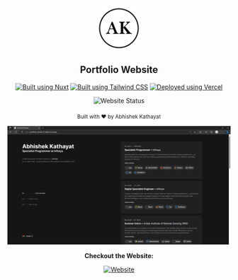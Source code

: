 <div align="center">
  <img src="https://github.com/Abhishek-Kathayat/Portfolio-Website-V2/blob/master/public/Logo.png" height="100"/>
  <h2> Portfolio Website </h2>
  
  [![Built using Nuxt](https://img.shields.io/badge/Built_using-Nuxt-01DC83?logo=nuxt.js&logoColor=01DC83&style=for-the-badge)](https://nuxtjs.org/)
  [![Built using Tailwind CSS](https://img.shields.io/badge/Built_using-Tailwind_CSS-38BDF8?logo=tailwind-css&logoColor=38BDF8&style=for-the-badge)](https://tailwindcss.com/)
  [![Deployed using Vercel](https://img.shields.io/badge/Deployed_using-Vercel-000000?logo=vercel&logoColor=white&style=for-the-badge)](https://vercel.com/)

  ![Website Status](https://img.shields.io/website?down_color=red&down_message=down&up_color=brightgreen&up_message=up&url=https%3A%2F%2Fportfolio-website-v2-alpha.vercel.app%2F&style=for-the-badge)
  
  <sub> Built with ❤️ by Abhishek Kathayat </sub>
  
  <img src="https://github.com/Abhishek-Kathayat/Portfolio-Website-V2/blob/master/public/Portfolio-Website-Webpage.PNG"/> <br/>
   
  <b> Checkout the Website: </b>
  
  [![Website](https://img.shields.io/badge/Website-151515?style=for-the-badge)](https://portfolio-website-v2-alpha.vercel.app/)
  
</div>
